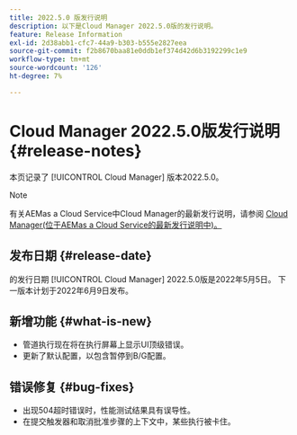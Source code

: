 ```yaml
---
title: 2022.5.0 版发行说明
description: 以下是Cloud Manager 2022.5.0版的发行说明。
feature: Release Information
exl-id: 2d38abb1-cfc7-44a9-b303-b555e2827eea
source-git-commit: f2b8670baa81e0ddb1ef374d42d6b3192299c1e9
workflow-type: tm+mt
source-wordcount: '126'
ht-degree: 7%

---
```



# Cloud Manager 2022.5.0版发行说明 {#release-notes}

本页记录了 [!UICONTROL Cloud Manager] 版本2022.5.0。

>[!NOTE]
>
>有关AEMas a Cloud Service中Cloud Manager的最新发行说明，请参阅 [Cloud Manager(位于AEMas a Cloud Service的最新发行说明中)。](https://experienceleague.adobe.com/docs/experience-manager-cloud-service/content/implementing/using-cloud-manager/release-notes-cloud-manager/release-notes-cm-current.html)

## 发布日期 {#release-date}

的发行日期 [!UICONTROL Cloud Manager] 2022.5.0版是2022年5月5日。 下一版本计划于2022年6月9日发布。

## 新增功能 {#what-is-new}

* 管道执行现在将在执行屏幕上显示UI顶级错误。
* 更新了默认配置，以包含暂停到B/G配置。

## 错误修复 {#bug-fixes}

* 出现504超时错误时，性能测试结果具有误导性。
* 在提交触发器和取消批准步骤的上下文中，某些执行被卡住。
